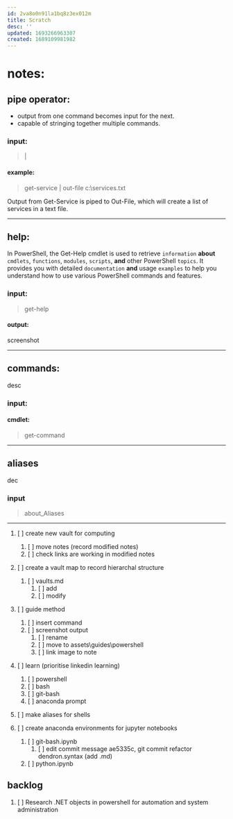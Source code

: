 ```yaml
---
id: 2va8o0n91la1bq8z3ex012m
title: Scratch
desc: ''
updated: 1693266963307
created: 1689109981982
---
```


# notes:

## pipe operator:
- output from one command becomes input for the next.
- capable of stringing together multiple commands.

### input:
> |

#### example:
> get-service | out-file c:\services.txt 

Output from Get-Service is piped to Out-File, which will create a list of services in a text file.

---

## help:
In PowerShell, the Get-Help cmdlet is used to retrieve `information` **about** `cmdlets`, `functions`, `modules`, `scripts`, **and** other PowerShell `topics`. It provides you with detailed `documentation` **and** usage `examples` to help you understand how to use various PowerShell commands and features.

### input:
> get-help 

#### output:
screenshot

---

## commands:
desc

### input:

#### cmdlet:

> get-command

---

## aliases
dec

### input
> about_Aliases

---

1. [ ] create new vault for computing
    1. [ ] move notes (record modified notes)
    1. [ ] check links are working in modified notes

1. [ ] create a vault map to record hierarchal structure
    1. [ ] vaults.md
        1. [ ] add
        1. [ ] modify

1. [ ] guide method
    1. [ ] insert command
    1. [ ] screenshot output
        1. [ ] rename
        1. [ ] move to assets\guides\powershell
        1. [ ] link image to note

1. [ ] learn (prioritise linkedin learning)
    1. [ ] powershell
    1. [ ] bash
    1. [ ] git-bash
    1. [ ] anaconda prompt

1. [ ] make aliases for shells
1. [ ] create anaconda environments for jupyter notebooks
    1. [ ] git-bash.ipynb
        1. [ ] edit commit message ae5335c, git commit refactor dendron.syntax (add .md)
    1. [ ] python.ipynb

## backlog
1. [ ] Research .NET objects in powershell for automation and system administration